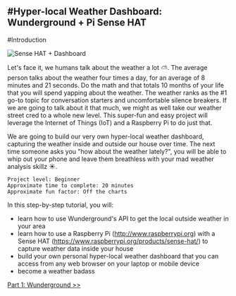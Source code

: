 #Hyper-local Weather Dashboard: Wunderground + Pi Sense HAT
---

#Introduction

![Sense HAT + Dashboard](https://github.com/InitialState/wunderground-sensehat/wiki/img/sensehat_dashboard.jpg)

Let's face it, we humans talk about the weather a lot ⛅️. The average person talks about the weather four times a day, for an average of 8 minutes and 21 seconds. Do the math and that totals 10 months of your life that you will spend yapping about the weather. The weather ranks as the #1 go-to topic for conversation starters and uncomfortable silence breakers. If we are going to talk about it that much, we might as well take our weather street cred to a whole new level. This super-fun and easy project will leverage the Internet of Things (IoT) and a Raspberry Pi to do just that. 

We are going to build our very own hyper-local weather dashboard, capturing the weather inside and outside our house over time. The next time someone asks you "how about the weather lately?", you will be able to whip out your phone and leave them breathless with your mad weather analysis skillz ☀️. 

```
Project level: Beginner
Approximate time to complete: 20 minutes
Approximate fun factor: Off the charts
```

In this step-by-step tutorial, you will:
- learn how to use Wunderground's API to get the local outside weather in your area
- learn how to use a Raspberry Pi (http://www.raspberrypi.org) with a Sense HAT (https://www.raspberrypi.org/products/sense-hat/) to capture weather data inside your house
- build your own personal hyper-local weather dashboard that you can access from any web browser on your laptop or mobile device
- become a weather badass

[Part 1: Wunderground >>](Part-1.-Wunderground)